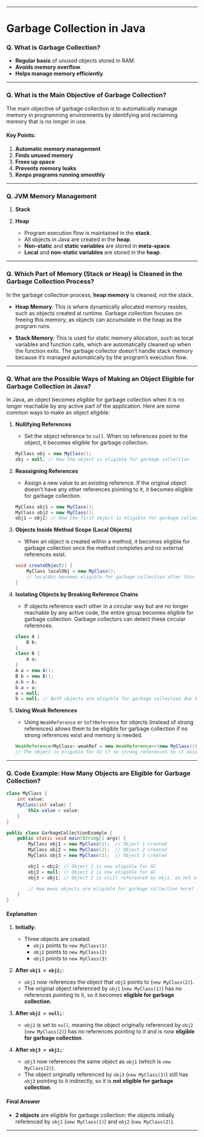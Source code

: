 
---

# Garbage Collection in Java

### Q. What is Garbage Collection?
- **Regular basis** of unused objects stored in RAM.
- **Avoids memory overflow**.
- **Helps manage memory efficiently**.

---

### Q. What is the Main Objective of Garbage Collection?
The main objective of garbage collection is to automatically manage memory in programming environments by identifying and reclaiming memory that is no longer in use.

#### Key Points:
1. **Automatic memory management**
2. **Finds unused memory**
3. **Frees up space**
4. **Prevents memory leaks**
5. **Keeps programs running smoothly**

---

### Q. JVM Memory Management

1. **Stack**
2. **Heap**

    - Program execution flow is maintained in the **stack**.
    - All objects in Java are created in the **heap**.
    - **Non-static** and **static variables** are stored in **meta-space**.
    - **Local** and **non-static variables** are stored in the **heap**.

---

### Q. Which Part of Memory (Stack or Heap) is Cleaned in the Garbage Collection Process?

In the garbage collection process, **heap memory** is cleaned, not the stack.

- **Heap Memory**: This is where dynamically allocated memory resides, such as objects created at runtime. Garbage collection focuses on freeing this memory, as objects can accumulate in the heap as the program runs.

- **Stack Memory**: This is used for static memory allocation, such as local variables and function calls, which are automatically cleaned up when the function exits. The garbage collector doesn’t handle stack memory because it’s managed automatically by the program’s execution flow.

---

### Q. What are the Possible Ways of Making an Object Eligible for Garbage Collection in Java?

In Java, an object becomes eligible for garbage collection when it is no longer reachable by any active part of the application. Here are some common ways to make an object eligible:

1. **Nullifying References**
    - Set the object reference to `null`. When no references point to the object, it becomes eligible for garbage collection.
   ```java
   MyClass obj = new MyClass();
   obj = null; // Now the object is eligible for garbage collection
   ```

2. **Reassigning References**
    - Assign a new value to an existing reference. If the original object doesn’t have any other references pointing to it, it becomes eligible for garbage collection.
   ```java
   MyClass obj1 = new MyClass();
   MyClass obj2 = new MyClass();
   obj1 = obj2; // Now the first object is eligible for garbage collection if obj1 was its only reference
   ```

3. **Objects Inside Method Scope (Local Objects)**
    - When an object is created within a method, it becomes eligible for garbage collection once the method completes and no external references exist.
   ```java
   void createObject() {
       MyClass localObj = new MyClass();
       // localObj becomes eligible for garbage collection after this method finishes, if no other references exist
   }
   ```

4. **Isolating Objects by Breaking Reference Chains**
    - If objects reference each other in a circular way but are no longer reachable by any active code, the entire group becomes eligible for garbage collection. Garbage collectors can detect these circular references.
   ```java
   class A {
       B b;
   }
   class B {
       A a;
   }
   A a = new A();
   B b = new B();
   a.b = b;
   b.a = a;
   a = null;
   b = null; // Both objects are eligible for garbage collection due to isolation
   ```

5. **Using Weak References**
    - Using `WeakReference` or `SoftReference` for objects (instead of strong references) allows them to be eligible for garbage collection if no strong references exist and memory is needed.
   ```java
   WeakReference<MyClass> weakRef = new WeakReference<>(new MyClass());
   // The object is eligible for GC if no strong references to it exist
   ```

---

### Q. Code Example: How Many Objects are Eligible for Garbage Collection?

```java
class MyClass {
    int value;
    MyClass(int value) {
        this.value = value;
    }
}

public class GarbageCollectionExample {
    public static void main(String[] args) {
        MyClass obj1 = new MyClass(1);  // Object 1 created
        MyClass obj2 = new MyClass(2);  // Object 2 created
        MyClass obj3 = new MyClass(3);  // Object 3 created

        obj1 = obj2; // Object 1 is now eligible for GC
        obj2 = null; // Object 2 is now eligible for GC
        obj3 = obj1; // Object 3 is still referenced by obj1, so not eligible

        // How many objects are eligible for garbage collection here?
    }
}
```

#### Explanation

1. **Initially**:
    - Three objects are created:
        - `obj1` points to `new MyClass(1)`
        - `obj2` points to `new MyClass(2)`
        - `obj3` points to `new MyClass(3)`

2. **After `obj1 = obj2;`**:
    - `obj1` now references the object that `obj2` points to (`new MyClass(2)`).
    - The original object referenced by `obj1` (`new MyClass(1)`) has no references pointing to it, so it becomes **eligible for garbage collection**.

3. **After `obj2 = null;`**:
    - `obj2` is set to `null`, meaning the object originally referenced by `obj2` (`new MyClass(2)`) has no references pointing to it and is now **eligible for garbage collection**.

4. **After `obj3 = obj1;`**:
    - `obj3` now references the same object as `obj1` (which is `new MyClass(2)`).
    - The object originally referenced by `obj3` (`new MyClass(3)`) still has `obj3` pointing to it indirectly, so it is **not eligible for garbage collection**.

#### Final Answer
- **2 objects** are eligible for garbage collection: the objects initially referenced by `obj1` (`new MyClass(1)`) and `obj2` (`new MyClass(2)`).

---